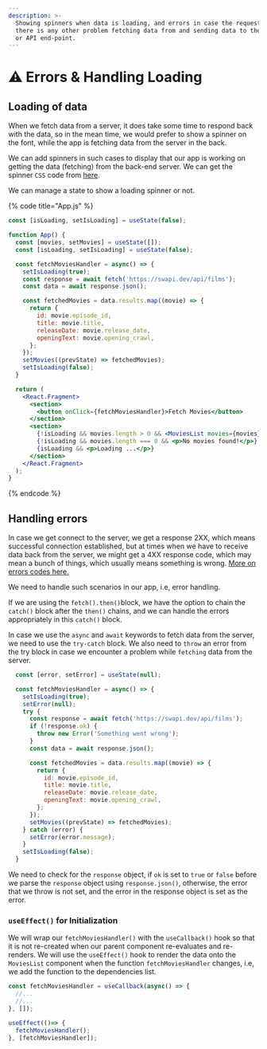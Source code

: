 ```yaml
---
description: >-
  Showing spinners when data is loading, and errors in case the request fails or
  there is any other problem fetching data from and sending data to the server
  or API end-point.
---
```


# ⚠️ Errors & Handling Loading

## Loading of data

When we fetch data from a server, it does take some time to respond back with the data, so in the mean time, we would prefer to show a spinner on the font, while the app is fetching data from the server in the back.

We can add spinners in such cases to display that our app is working on getting the data (fetching) from the back-end server. We can get the spinner `CSS` code from [here](https://projects.lukehaas.me/css-loaders/).

We can manage a state to show a loading spinner or not.

{% code title="App.js" %}
```jsx
const [isLoading, setIsLoading] = useState(false);

function App() {
  const [movies, setMovies] = useState([]);
  const [isLoading, setIsLoading] = useState(false);

  const fetchMoviesHandler = async() => {
    setIsLoading(true);
    const response = await fetch('https://swapi.dev/api/films');
    const data = await response.json();

    const fetchedMovies = data.results.map((movie) => {
      return {
        id: movie.episode_id,
        title: movie.title,
        releaseDate: movie.release_date,
        openingText: movie.opening_crawl,
      };
    });
    setMovies((prevState) => fetchedMovies);
    setIsLoading(false);
  }

  return (
    <React.Fragment>
      <section>
        <button onClick={fetchMoviesHandler}>Fetch Movies</button>
      </section>
      <section>
        {!isLoading && movies.length > 0 && <MoviesList movies={movies} />}
        {!isLoading && movies.length === 0 && <p>No movies found!</p>}
        {isLoading && <p>Loading ...</p>}
      </section>
    </React.Fragment>
  );
}
```
{% endcode %}

## Handling errors

In case we get connect to the server, we get a response 2XX, which means successful connection established, but at times when we have to receive data back from the server, we might get a 4XX response code, which may mean a bunch of things, which usually means something is wrong. [More on errors codes here.](https://developer.mozilla.org/en-US/docs/Web/HTTP/Status)

We need to handle such scenarios in our app, i.e, error handling.

If we are using the `fetch().then()`block, we have the option to chain the `catch()` block after the `then()` chains, and we can handle the errors appropriately in this `catch()` block.

In case we use the `async` and `await` keywords to fetch data from the server, we need to use the `try-catch` block. We also need to `throw` an error from the try block in case we encounter a problem while `fetching` data from the server.

```jsx
  const [error, setError] = useState(null);

  const fetchMoviesHandler = async() => {
    setIsLoading(true);
    setError(null);
    try {
      const response = await fetch('https://swapi.dev/api/films');
      if (!response.ok) {
        throw new Error('Something went wrong');
      }
      const data = await response.json();

      const fetchedMovies = data.results.map((movie) => {
        return {
          id: movie.episode_id,
          title: movie.title,
          releaseDate: movie.release_date,
          openingText: movie.opening_crawl,
        };
      });
      setMovies((prevState) => fetchedMovies);
    } catch (error) {
      setError(error.message);
    }
    setIsLoading(false);
  }
```

We need to check for the `response` object, if `ok` is set to `true` or `false` before we parse the `response` object using `response.json()`, otherwise, the error that we throw is not set, and the error in the response object is set as the error.

### `useEffect()` for Initialization

We will wrap our `fetchMoviesHandler()` with the `useCallback()` hook so that it is not re-created when our parent component re-evaluates and re-renders. We will use the `useEffect()` hook to render the data onto the `MoviesList` component when the function `fetchMoviesHandler` changes, i.e, we add the function to the dependencies list.

```jsx
const fetchMoviesHandler = useCallback(async() => {
  //...
  //...
}, []);

useEffect(()=> {
  fetchMoviesHandler();
}, [fetchMoviesHandler]);
```
